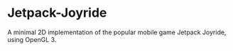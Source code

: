 # Jetpack-Joyride
A minimal 2D implementation of the popular mobile game Jetpack Joyride, using OpenGL 3.
